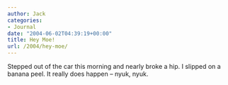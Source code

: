 ```yaml
---
author: Jack
categories:
- Journal
date: "2004-06-02T04:39:19+00:00"
title: Hey Moe!
url: /2004/hey-moe/
---
```


Stepped out of the car this morning and nearly broke a hip. I slipped on a banana peel. It really does happen &#8211; nyuk, nyuk.